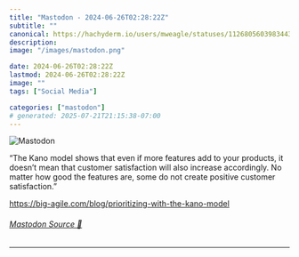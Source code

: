 ```yaml
---
title: "Mastodon - 2024-06-26T02:28:22Z"
subtitle: ""
canonical: https://hachyderm.io/users/mweagle/statuses/112680560398344380
description:
image: "/images/mastodon.png"

date: 2024-06-26T02:28:22Z
lastmod: 2024-06-26T02:28:22Z
image: ""
tags: ["Social Media"]

categories: ["mastodon"]
# generated: 2025-07-21T21:15:38-07:00
---
```

![Mastodon](/images/mastodon.png)

<p>“The Kano model shows that even if more features add to your products, it doesn’t mean that customer satisfaction will also increase accordingly. No matter how good the features are, some do not create positive customer satisfaction.”</p><p><a href="https://big-agile.com/blog/prioritizing-with-the-kano-model" target="_blank" rel="nofollow noopener noreferrer" translate="no"><span class="invisible">https://</span><span class="ellipsis">big-agile.com/blog/prioritizin</span><span class="invisible">g-with-the-kano-model</span></a></p>


###### [Mastodon Source 🐘](https://hachyderm.io/@mweagle/112680560398344380)

___
